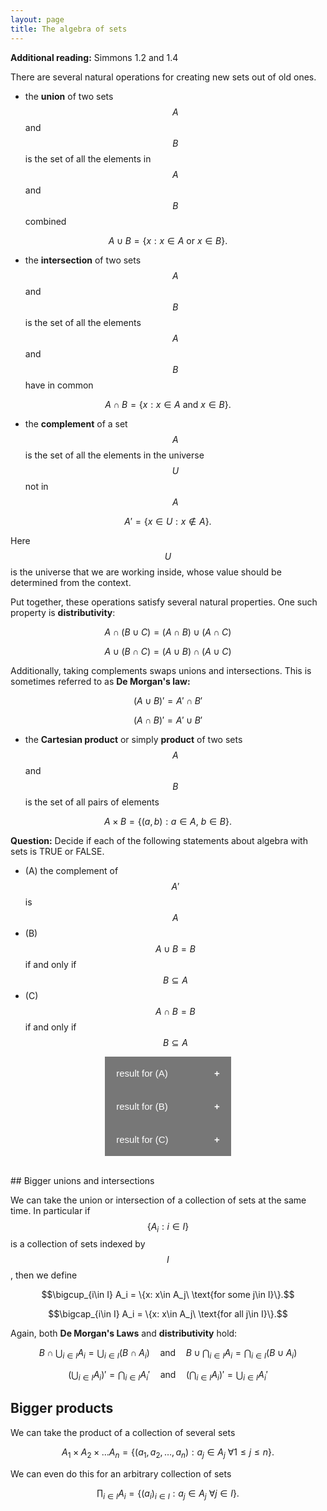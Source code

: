 ```yaml
---
layout: page
title: The algebra of sets
---
```


<style>
.collapsible {
  background-color: #777;
  color: white;
  cursor: pointer;
  padding: 18px;
  width: 40%;
  border: none;
  text-align: left;
  outline: none;
  font-size: 15px;
}

.active, .collapsible:hover {
  background-color: #555;
}

.collapsible:after {
  content: '\002B';
  color: white;
  font-weight: bold;
  float: right;
  margin-left: 5px;
}

.active:after {
  content: "\2212";
}

.content {
  padding: 0 18px;
  max-height: 0;
  overflow: hidden;
  transition: max-height 0.2s ease-out;
  background-color: #ffffff;
}
</style>

**Additional reading:** Simmons 1.2 and 1.4

There are several natural operations for creating new sets out of old ones.

* the **union** of two sets $$A$$ and $$B$$ is the set of all the elements in $$A$$ and $$B$$ combined

$$A\cup B = \{x: x\in A\ \text{or}\ x\in B\}.$$

* the **intersection** of two sets $$A$$ and $$B$$ is the set of all the elements $$A$$ and $$B$$ have in common

$$A\cap B = \{x: x\in A\ \text{and}\ x\in B\}.$$

* the **complement** of a set $$A$$ is the set of all the elements in the universe $$U$$ not in $$A$$

$$A' = \{x\in U: x\notin A\}.$$

Here $$U$$ is the universe that we are working inside, whose value should be determined from the context.

Put together, these operations satisfy several natural properties.  One such property is **distributivity**:

$$A\cap(B\cup C) = (A\cap B)\cup (A\cap C)$$

$$A\cup(B\cap C) = (A\cup B)\cap (A\cup C)$$

Additionally, taking complements swaps unions and intersections.  This is sometimes referred to as **De Morgan's law:**

$$(A\cup B)' = A'\cap B'$$

$$(A\cap B)' = A'\cup B'$$

* the **Cartesian product** or simply **product** of two sets $$A$$ and $$B$$ is the set of all pairs of elements

$$A\times B= \{(a,b): a\in A,\ b\in B\}.$$

**Question:** Decide if each of the following statements about algebra with sets is TRUE or FALSE.
* (A) the complement of $$A'$$ is $$A$$
* (B) $$A\cup B=B$$ if and only if $$B\subseteq A$$
* (C) $$A\cap B=B$$ if and only if $$B\subseteq A$$
<body>
<center>
<button class="collapsible">result for (A) </button>
<div class="content">
  <p>TRUE.  Carefully working through the definition, you should be able to see that taking the complement of a complement gets you back to where you started.</p>
</div>
<button class="collapsible">result for (B) </button>
<div class="content">
  <p>FALSE.  Actually the first statement is equivalent to A being a subset of B</p>
</div>
<button class="collapsible">result for (C) </button>
<div class="content">
  <p>TRUE.  Try drawing a Venn diagram to see that these two conditions are the same.</p>
</div>
</center>
<script>
var coll = document.getElementsByClassName("collapsible");
var i;

for (i = 0; i < coll.length; i++) {
  coll[i].addEventListener("click", function() {
    this.classList.toggle("active");
    var content = this.nextElementSibling;
    if (content.style.maxHeight){
      content.style.maxHeight = null;
    } else {
      content.style.maxHeight = content.scrollHeight + "px";
    } 
  });
}
</script>
</body>

<br/>
## Bigger unions and intersections

We can take the union or intersection of a collection of sets at the same time.  In particular if $$\{A_i: i\in I\}$$ is a collection of sets indexed by $$I$$, then we define

$$\bigcup_{i\in I} A_i = \{x: x\in A_j\ \text{for some j\in I}\}.$$

$$\bigcap_{i\in I} A_i = \{x: x\in A_j\ \text{for all j\in I}\}.$$

Again, both **De Morgan's Laws** and **distributivity** hold:

$$B\cap \bigcup_{i\in I} A_i = \bigcup_{i\in I} (B\cap A_i)\quad\text{and}\quad B\cup \bigcap_{i\in I} A_i = \bigcap_{i\in I} (B\cup A_i)$$

$$\left(\bigcup_{i\in I} A_i\right)' =  \bigcap_{i\in I} A_i'\quad\text{and}\quad\left(\bigcap_{i\in I} A_i\right)' =  \bigcup_{i\in I} A_i'$$

## Bigger products

We can take the product of a collection of several sets

$$A_1\times A_2\times\dots A_n = \{(a_1,a_2,\dots,a_n): a_j\in A_j\ \forall 1\leq j\leq n\}.$$

We can even do this for an arbitrary collection of sets

$$\prod_{i\in I} A_i = \{(a_i)_{i\in I}: a_j\in A_j\ \forall j\in I\}.$$


